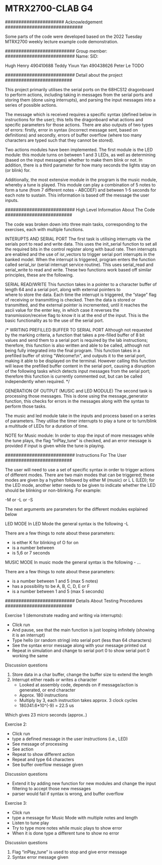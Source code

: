 # MTRX2700-CLAB G4


###################### Acknowledgement ############################# 
 
Some parts of the code were developed based on the 2022 Tuesday 
MTRX2700 weekly lecture example code demonstration. 

##########################  Group member: ########################## 
Name:		 SID:

Hugh Henry       490410688
Teddy Yixun Yan	 490438626 
Peter Le	 TODO

##########################  Detail about the project #########################

This project primarily utilises the serial ports on the 68HCS12 dragonboard to
perform actions, including taking in messages from the serial ports and storing them (done using interrupts), and parsing the input messages into a series of 
possible actions.

The message which is received requires a specific syntax (defined below in instructions
for the user); this tells the dragonboard what actions and specific parameters for those actions.
There are also outputs of two types of errors: firstly, error in syntax (incorrect message 
sent, based on definitions) and secondly, errors of buffer overflow (where too many characters
are typed such that they cannot be stored). 

Two actions modules have been implemented.
The first module is the LED module: this module turns on between 1 and 3 LEDs, as well 
as determining (based on the input messages) whether to make them blink or not. In addition, there
is a third parameter for how many seconds the lights stay on (or blink) for.
 
Additionally, the most extensive module in the program is the music module, whereby a tune 
is played. This module can play a combination of 5 notes to form a tune (from 7 different
notes - ABCDEF) and between 1-5 seconds for each note to sustain. This information
is based off the message the user inputs.

##########################  High Level Information About The Code #########################

The code was broken down into three main tasks, corresponding to the exercises, each with 
multiple functions.

INTERUPTS AND SERIAL PORT
The first task is utilising interrupts via the serials port to read and write data. 
This uses the init_serial function to set all the required bits in the control register
along with baud rate. Then interrupts are enabled and the use of isr_vectors to trigger 
serial port interrupts in the banked model. When the interrupt is triggered, program enters
the function called serial_isr (serial interrupt service routine). This uses serial_read and
serial_write to read and write. These two functions work based off similar principles, these are
the following.

SERIAL READ/WRITE
This function takes in a pointer to a character buffer of length 64 and a serial port, along with external pointers to  
where to store the data. Each time the interrupt is triggered, the “stage” flag of receiving or transmitting
is checked. Then the data is stored or transmitted, and the external pointer is incremented, until 
it reaches the ascii value for the enter key, in which case it reverses the transmission/receive flag
to know it is at the end of the input. This is the basic functionality as to the use of the serial port.


/*
WRITING PREFILLED BUFFER TO SERIAL PORT
Although not requested by the marking criteria, a function that takes a pre-filled buffer of 8 bit values
and send them to a serial port is required by the lab instructions; therefore, this function is also 
written and able to be called, although not being fully integrated into the final program.
This function takes in a prefilled buffer of string "Welcome!\n", and outputs it to the serial port, 
making it able to be displayed on the terminal. However calling this function will leave the prefilled
buffer content in the serial port, causing a disruption of the following tasks which detects input messages
from the serial port; therefore this function is currently commented out, but can be called independently
when required.
*/

GENERATION OF OUTPUT (MUSIC and LED MODULE)
The second task is processing those messages. This is done using the message_generator function,
this checks for errors in the messages along with the syntax to perform those tasks.

The music and led module take in the inputs and process based on a series of parameters. They
utilise the timer interrupts to play a tune or to turn/blink a multitude of LEDs for a duration
of time.

NOTE for Music module:
In order to stop the input of more messages while the tune plays, the flag “inPlay_tune”
is checked, and an error message is provided if input is given while the tune is playing.


##########################  Instructions For The User #########################

The user will need to use a set of specific syntax in order to trigger actions of different modes.
There are two main modes that can be triggered; these modes are given by a hyphen followed by either M (music) or L
L (LED); for the LED mode, another letter needs to be given to indicate whether the LED should be blinking or non-blinking. For example:

-M or -L or -S

The next arguments are parameters for the different modules explained below

LED MODE
In LED Mode the general syntax is the following
-L <blinking> <number of LEDs On> <Duration to leave on>

There are a few things to note about these parameters:
- <blinking> is either K for blinking of O for on
- <number of LEDs on> is a number between 
- <duration to leave on> is 5,6 or 7 seconds

MUSIC MODE
In music mode the general syntax is the following
-<module> <number of notes> <note1> <length of note1 in seconds> <note2> ...<note5> <length of note5 in seconds> 

There are a few things to note about these parameters:
- <number of notes> is a number between 1 and 5 (max 5 notes)
- <noteN> has a possibility to be A, B, C, D, E or F
- <length of note1 in seconds> is a number between 1 and 5 (max 5 seconds)


##########################  Details About Testing Procedures #########################

Exercise 1 (demonstrate reading and writing via interrupts):
- Click run
- And pause, see that the main function is just looping infinitely (showing it is an interrupt)
- Type hello (or random string) into serial port (less than 64 characters)
- See the syntax error message along with your message printed out
- Repeat in simulation and change to serial port 0 to show serial port 0 working the same

Discussion questions
1. Store data in a char buffer, change the buffer size to extend the length
2. Interrupt either reads or writes a character
	- Looked at assembly code, depends on if message/action is generated, or end character
	- Approx. 180 instructions
	- Multiply by 3, each instruction takes approx. 3 clock cycles
	- 180*3*41.6*10^(-9) = 22.5 us
	
Which gives 23 micro seconds (approx..)

Exercise 2:
- Click run
- type a defined message in the user instructions (i.e., LED)
- See message of processing 
- See action 
- Repeat to show different action
- Repeat and type 64 characters
- See buffer overflow message given

Discussion questions
- Extend it by adding new function for new modules and change the input filtering to 
accept those new messages
- parser would fail if syntax is wrong, and buffer overflow

Exercise 3:
- Click run
- type a message for Music Mode with multiple notes and length
- Listen to tune play
- Try to type more notes while music plays to show error 
- When it is done type a different tune to show no error

Discussion questions
1. Flag “inPlay_tune” is used to stop and give error message
2. Syntax error message given
